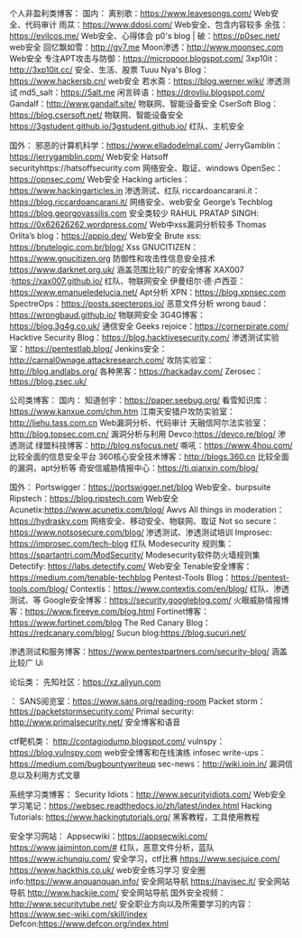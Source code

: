 个人非盈利类博客：
国内：
离别歌：https://www.leavesongs.com/
Web安全、代码审计
雨苁：https://www.ddosi.com/
Web安全、包含内容较多
余弦：https://evilcos.me/
Web安全、心得体会
p0's blog | 破：https://p0sec.net/
web安全
回忆飘如雪：http://gv7.me
Moon渗透：http://www.moonsec.com
Web安全
专注APT攻击与防御：https://micropoor.blogspot.com/
3xp10it：http://3xp10it.cc/
安全、生活、股票
Tuuu Nya's Blog：https://www.hackersb.cn/
web安全
若水斋：https://blog.werner.wiki/
渗透测试
md5_salt：https://5alt.me
闲言碎语：https://drovliu.blogspot.com/
Gandalf：http://www.gandalf.site/
物联网、智能设备安全
CserSoft Blog：https://blog.csersoft.net/
物联网、智能设备安全
https://3gstudent.github.io/3gstudent.github.io/
红队、主机安全

国外：
邪恶的计算机科学：https://www.elladodelmal.com/
JerryGamblin：https://jerrygamblin.com/
Web安全
Hatsoff securityhttps://hatsoffsecurity.com
网络安全、取证、windows
OpenSec：https://opnsec.com/
Web安全
Hacking articles：https://www.hackingarticles.in
渗透测试、红队
riccardoancarani.it：https://blog.riccardoancarani.it/
网络安全、web安全
George’s Techblog https://blog.georgovassilis.com
安全类较少
RAHUL PRATAP SINGH: https://0x62626262.wordpress.com/
Web中xss漏洞分析较多
Thomas Orlita’s blog：https://appio.dev/
Web安全
Brute xss: https://brutelogic.com.br/blog/
Xss
GNUCITIZEN：https://www.gnucitizen.org
防御性和攻击性信息安全技术
https://www.darknet.org.uk/
涵盖范围比较广的安全博客
XAX007 :https://xax007.github.io/
红队、物联网安全
伊曼纽尔·德·卢西亚：https://www.emanueledelucia.net/
Apt分析
XPN：https://blog.xpnsec.com
SpectreOps：https://posts.specterops.io/
恶意文件分析
wrong baud：https://wrongbaud.github.io/
物联网安全
3G4G博客：https://blog.3g4g.co.uk/
通信安全
Geeks rejoice：https://cornerpirate.com/
Hacktive Security Blog：https://blog.hacktivesecurity.com/
渗透测试实验室：https://pentestlab.blog/
Jenkins安全：http://carnal0wnage.attackresearch.com/
攻防实验室：http://blog.andlabs.org/
各种黑客：https://hackaday.com/
Zerosec：https://blog.zsec.uk/

公司类博客：
国内：
知道创宇：https://paper.seebug.org/
看雪知识库：https://www.kanxue.com/chm.htm
江南天安猎户攻防实验室：http://liehu.tass.com.cn
Web漏洞分析、代码审计
天融信阿尔法实验室：http://blog.topsec.com.cn/
漏洞分析与利用
Devco:https://devco.re/blog/
渗透测试
绿盟科技博客：http://blog.nsfocus.net/
嘶吼：https://www.4hou.com/
比较全面的信息安全平台
360核心安全技术博客：http://blogs.360.cn
比较全面的漏洞，apt分析等
奇安信威胁情报中心：https://ti.qianxin.com/blog/


国外：
Portswigger：https://portswigger.net/blog
Web安全、burpsuite
Ripstech：https://blog.ripstech.com
Web安全
Acunetix:https://www.acunetix.com/blog/
Awvs
All things in moderation：https://hydrasky.com
网络安全、移动安全、物联网、取证
Not so secure：https://www.notsosecure.com/blog/
渗透测试、渗透测试培训
Improsec: https://improsec.com/tech-blog
红队
Modesecurity 规则集：https://spartantri.com/ModSecurity/
Modesecurity软件防火墙规则集
Detectify: https://labs.detectify.com/
Web安全
Tenable安全博客：https://medium.com/tenable-techblog
Pentest-Tools Blog：https://pentest-tools.com/blog/
Contextis：https://www.contextis.com/en/blog/
红队、渗透测试、等
Google安全博客：https://security.googleblog.com/
火眼威胁情报博客：https://www.fireeye.com/blog.html
Fortinet博客：https://www.fortinet.com/blog
The Red Canary Blog：https://redcanary.com/blog/
Sucun blog:https://blog.sucuri.net/

渗透测试和服务博客：https://www.pentestpartners.com/security-blog/
涵盖比较广
Ui

论坛类：
先知社区：https://xz.aliyun.com


：
SANS阅览室：https://www.sans.org/reading-room
Packet storm：https://packetstormsecurity.com/
Primal security: http://www.primalsecurity.net/
安全博客和语音

ctf靶机类：
http://contagiodump.blogspot.com/
vulnspy：https://blog.vulnspy.com
web安全博客和在线演练
infosec write-ups：https://medium.com/bugbountywriteup
sec-news：http://wiki.ioin.in/
漏洞信息以及利用方式文章


系统学习类博客：
Security Idiots：http://www.securityidiots.com/
Web安全学习笔记：https://websec.readthedocs.io/zh/latest/index.html
Hacking Tutorials: https://www.hackingtutorials.org/
黑客教程，工具使用教程

安全学习网站：
Appsecwiki：https://appsecwiki.com/
https://www.jaiminton.com/# 
红队，恶意文件分析，蓝队
https://www.ichunqiu.com/
安全学习，ctf比赛
https://www.secjuice.com/
https://www.hackthis.co.uk/
web安全练习学习
安全圈info:https://www.anquanquan.info/
安全网站导航
https://navisec.it/
安全网站导航
http://www.hackjie.com/
安全网站导航
国外安全视频：http://www.securitytube.net/
安全职业方向以及所需要学习的内容：https://www.sec-wiki.com/skill/index
Defcon:https://www.defcon.org/index.html
